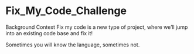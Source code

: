 # Fix_My_Code_Challenge
Background Context
Fix my code is a new type of project, where we’ll jump into an existing code base and fix it!

Sometimes you will know the language, sometimes not.

